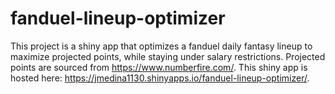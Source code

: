 # fanduel-lineup-optimizer
This project is a shiny app that optimizes a fanduel daily fantasy lineup to maximize projected points, while staying under salary restrictions.
Projected points are sourced from https://www.numberfire.com/.
This shiny app is hosted here: https://jmedina1130.shinyapps.io/fanduel-lineup-optimizer/.
